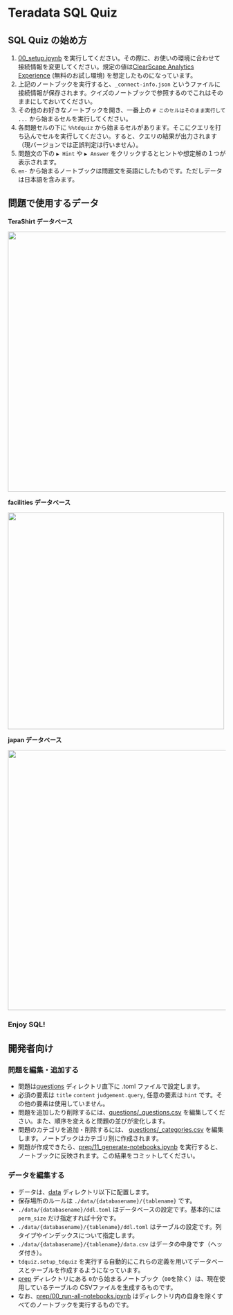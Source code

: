# Teradata SQL Quiz

## SQL Quiz の始め方

1. [00_setup.ipynb](./00_setup.ipynb) を実行してください。その際に、お使いの環境に合わせて接続情報を変更してください。規定の値は[ClearScape Analytics Experience](https://clearscape.teradata.com) (無料のお試し環境) を想定したものになっています。
1. 上記のノートブックを実行すると、`_connect-info.json` というファイルに接続情報が保存されます。クイズのノートブックで参照するのでこれはそのままにしておいてください。
1. その他のお好きなノートブックを開き、一番上の `# このセルはそのまま実行して ...` から始まるセルを実行してください。
1. 各問題セルの下に `%%tdquiz` から始まるセルがあります。そこにクエリを打ち込んでセルを実行してください。すると、クエリの結果が出力されます（現バージョンでは正誤判定は行いません）。
1. 問題文の下の `▶ Hint` や `▶ Answer` をクリックするとヒントや想定解の１つが表示されます。
1. `en-` から始まるノートブックは問題文を英語にしたものです。ただしデータは日本語を含みます。


## 問題で使用するデータ

**TeraShirt データベース**

<image src="./images/Diagram_TeraShirt.png" width="600">

**facilities データベース**

<image src="./images/Diagram_facilities.png" width="500">

**japan データベース**

<image src="./images/Diagram_japan.png" width="600">


### Enjoy SQL!


## 開発者向け

### 問題を編集・追加する

- 問題は[questions](./questions) ディレクトリ直下に .toml ファイルで設定します。
- 必須の要素は `title` `content` `judgement.query`, 任意の要素は `hint` です。その他の要素は使用していません。
- 問題を追加したり削除するには、[questions/_questions.csv](./questions/_questions.csv) を編集してください。また、順序を変えると問題の並びが変化します。
- 問題のカテゴリを追加・削除するには、 [questions/_categories.csv](questions/_categories.csv) を編集します。ノートブックはカテゴリ別に作成されます。
- 問題が作成できたら、[prep/11_generate-notebooks.ipynb](prep/11_generate-notebooks.ipynb) を実行すると、ノートブックに反映されます。この結果をコミットしてください。

### データを編集する

- データは、[data](./data) ディレクトリ以下に配置します。
- 保存場所のルールは `./data/{databasename}/{tablename}` です。
- `./data/{databasename}/ddl.toml` はデータベースの設定です。基本的には `perm_size` だけ指定すれば十分です。
- `./data/{databasename}/{tablename}/ddl.toml` はテーブルの設定です。列タイプやインデックスについて指定します。
- `./data/{databasename}/{tablename}/data.csv` はデータの中身です（ヘッダ付き）。
- `tdquiz.setup_tdquiz` を実行する自動的にこれらの定義を用いてデータベースとテーブルを作成するようになっています。
- [prep](./prep) ディレクトリにある `0`から始まるノートブック（`00`を除く）は、現在使用しているテーブルの CSVファイルを生成するものです。
- なお、[prep/00_run-all-notebooks.ipynb](prep/00_run-all-notebooks.ipynb) はディレクトリ内の自身を除くすべてのノートブックを実行するものです。
